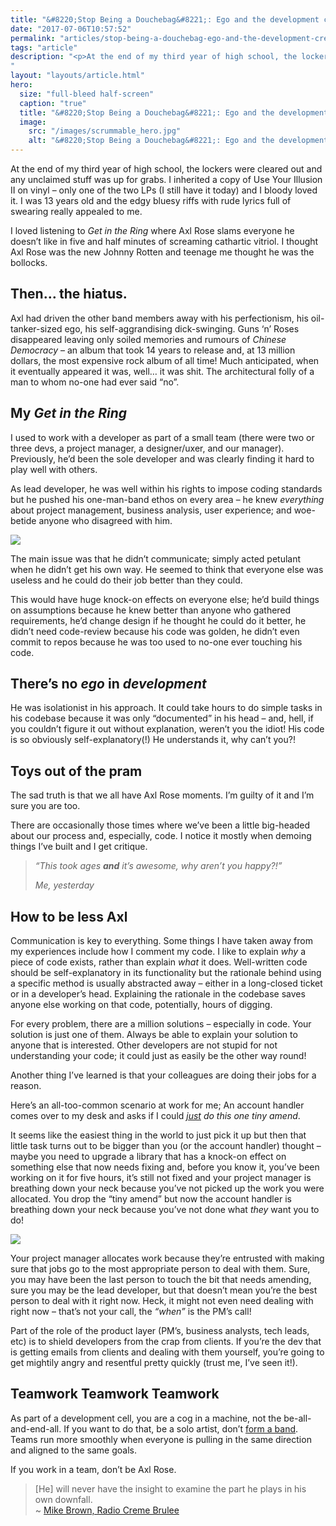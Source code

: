 ```yaml
---
title: "&#8220;Stop Being a Douchebag&#8221;: Ego and the development crew"
date: "2017-07-06T10:57:52"
permalink: "articles/stop-being-a-douchebag-ego-and-the-development-crew/index.html"
tags: "article"
description: "<p>At the end of my third year of high school, the lockers were cleared out and any unclaimed stuff was up for grabs. I inherited a copy of Use Your Illusion II on vinyl &#8211; only one of the two LPs (I still have it today) and I bloody loved it. I was 13 years </p>
"
layout: "layouts/article.html"
hero:
  size: "full-bleed half-screen"
  caption: "true"
  title: "&#8220;Stop Being a Douchebag&#8221;: Ego and the development crew"
  image:
    src: "/images/scrummable_hero.jpg"
    alt: "&#8220;Stop Being a Douchebag&#8221;: Ego and the development crew"
---
```

<div class='intro'><p>At the end of my third year of high school, the lockers were cleared out and any unclaimed stuff was up for grabs. I inherited a copy of Use Your Illusion II on vinyl &#8211; only one of the two LPs (I still have it today) and I bloody loved it. I was 13 years old and the edgy bluesy riffs with rude lyrics full of swearing really appealed to me.</div>
<p>I loved listening to <em>Get in the Ring</em> where Axl Rose slams everyone he doesn&#8217;t like in five and half minutes of screaming cathartic vitriol. I thought Axl Rose was the new Johnny Rotten and teenage me thought he was the bollocks.</p>
<h2>Then&#8230; the hiatus.</h2>
<p>Axl had driven the other band members away with his perfectionism, his oil-tanker-sized ego, his self-aggrandising dick-swinging. Guns &#8216;n&#8217; Roses disappeared leaving only soiled memories and rumours of <em>Chinese Democracy</em> &#8211; an album that took 14 years to release and, at 13 million dollars, the most expensive rock album of all time! Much anticipated, when it eventually appeared it was, well&#8230; it was shit. The architectural folly of a man to whom no-one had ever said &#8220;no&#8221;.</p>
<h2>My <em>Get in the Ring</em></h2>
<p>I used to work with a developer as part of a small team (there were two or three devs, a project manager, a designer/uxer, and our manager). Previously, he&#8217;d been the sole developer and was clearly finding it hard to play well with others.</p>
<p>As lead developer, he was well within his rights to impose coding standards but he pushed his one-man-band ethos on every area &#8211; he knew <em>everything</em> about project management, business analysis, user experience; and woe-betide anyone who disagreed with him.</p>
<p><img src="/images/scrummable_walk-off-stage.gif" style="aspect-ratio: 320/180" /></p>
<p>The main issue was that he didn&#8217;t communicate; simply acted petulant when he didn&#8217;t get his own way. He seemed to think that everyone else was useless and he could do their job better than they could.</p>
<p>This would have huge knock-on effects on everyone else; he&#8217;d build things on assumptions because he knew better than anyone who gathered requirements, he&#8217;d change design if he thought he could do it better, he didn&#8217;t need code-review because his code was golden, he didn&#8217;t even commit to repos because he was too used to no-one ever touching his code.</p>
<h2>There&#8217;s no <em>ego</em> in <em>development</em></h2>
<p>He was isolationist in his approach. It could take hours to do simple tasks in his codebase because it was only &#8220;documented&#8221; in his head &#8211; and, hell, if you couldn&#8217;t figure it out without explanation, weren&#8217;t you the idiot! His code is so obviously self-explanatory(!) He understands it, why can&#8217;t you?!</p>
<h2>Toys out of the pram</h2>
<p>The sad truth is that we all have Axl Rose moments. I&#8217;m guilty of it and I&#8217;m sure you are too.</p>
<p>There are occasionally those times where we&#8217;ve been a little big-headed about our process and, especially, code. I notice it mostly when demoing things I&#8217;ve built and I get critique.</p>
<blockquote>
<p>
  <em>&#8220;This took ages <strong>and</strong> it&#8217;s awesome, why aren&#8217;t you happy?!&#8221;</em></p>
<p>  <cite>Me, yesterday</cite>
</p>
</blockquote>
<h2>How to be less Axl</h2>
<p>Communication is key to everything. Some things I have taken away from my experiences include how I comment my code. I like to explain <em>why</em> a piece of code exists, rather than explain <em>what</em> it does. Well-written code should be self-explanatory in its functionality but the rationale behind using a specific method is usually abstracted away &#8211; either in a long-closed ticket or in a developer&#8217;s head. Explaining the rationale in the codebase saves anyone else working on that code, potentially, hours of digging.</p>
<p>For every problem, there are a million solutions &#8211; especially in code. Your solution is just one of them. Always be able to explain your solution to anyone that is interested. Other developers are not stupid for not understanding your code; it could just as easily be the other way round!</p>
<p>Another thing I&#8217;ve learned is that your colleagues are doing their jobs for a reason.</p>
<p>Here&#8217;s an all-too-common scenario at work for me; An account handler comes over to my desk and asks if I could <em><a href="https://ux.shopify.com/reasons-to-stop-saying-just-54118870b998">just</a> do this one tiny amend</em>.</p>
<p>It seems like the easiest thing in the world to just pick it up but then that little task turns out to be bigger than you (or the account handler) thought &#8211; maybe you need to upgrade a library that has a knock-on effect on something else that now needs fixing and, before you know it, you&#8217;ve been working on it for five hours, it&#8217;s still not fixed and your project manager is breathing down your neck because you&#8217;ve not picked up the work you were allocated. You drop the &#8220;tiny amend&#8221; but now the account handler is breathing down your neck because you&#8217;ve not done what <em>they</em> want you to do!</p>
<p><img src="/images/scrummable_BossBreathingDownYourNeck.png" style="aspect-ratio: 364/249" /></p>
<p>Your project manager allocates work because they&#8217;re entrusted with making sure that jobs go to the most appropriate person to deal with them. Sure, you may have been the last person to touch the bit that needs amending, sure you may be the lead developer, but that doesn&#8217;t mean you&#8217;re the best person to deal with it right now. Heck, it might not even need dealing with right now &#8211; that&#8217;s not your call, the <em>&#8220;when&#8221;</em> is the PM&#8217;s call!</p>
<p>Part of the role of the product layer (PM&#8217;s, business analysts, tech leads, etc) is to shield developers from the crap from clients. If you&#8217;re the dev that is getting emails from clients and dealing with them yourself, you&#8217;re going to get mightily angry and resentful pretty quickly (trust me, I&#8217;ve seen it!).</p>
<h2>Teamwork Teamwork Teamwork</h2>
<p>As part of a development cell, you are a cog in a machine, not the be-all-and-end-all. If you want to do that, be a solo artist, don&#8217;t <a href="https://www.youtube.com/watch?v=qryAwfpHG8o">form a band</a>. Teams run more smoothly when everyone is pulling in the same direction and aligned to the same goals.</p>
<p>If you work in a team, don&#8217;t be Axl Rose.</p>
<blockquote>
<p>
  [He] will never have the insight to examine the part he plays in his own downfall.<br />
  ~ <a href="http://www.radiocremebrulee.com/uncategorized/axl-rose-a-victim-of-ego">Mike Brown, Radio Creme Brulee</a>
</p>
</blockquote>
